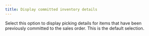 ```yaml
---
title: Display committed inventory details
---
```



Select this option to display picking details for items that have been  previously committed to the sales order. This is the default selection.
